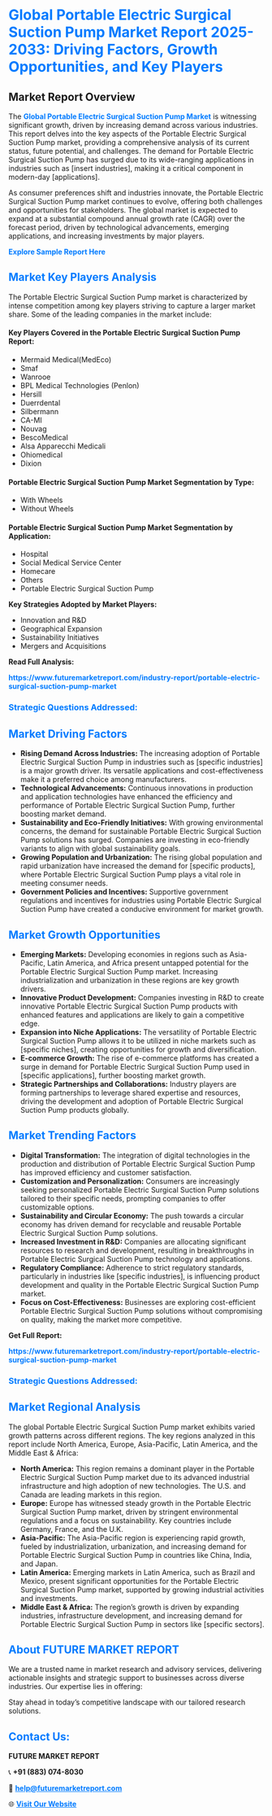 <h1 style="color: #007BFF;">Global Portable Electric Surgical Suction Pump Market Report 2025-2033: Driving Factors, Growth Opportunities, and Key Players</h1>

<section id="overview">
<h2>Market Report Overview</h2>
<p>The <a href="https://www.futuremarketreport.com/industry-report/portable-electric-surgical-suction-pump-market" style="color: #007BFF; text-decoration: none;"><strong>Global Portable Electric Surgical Suction Pump Market</strong></a> is witnessing significant growth, driven by increasing demand across various industries. This report delves into the key aspects of the Portable Electric Surgical Suction Pump market, providing a comprehensive analysis of its current status, future potential, and challenges. The demand for Portable Electric Surgical Suction Pump has surged due to its wide-ranging applications in industries such as [insert industries], making it a critical component in modern-day [applications].</p>
<p>As consumer preferences shift and industries innovate, the Portable Electric Surgical Suction Pump market continues to evolve, offering both challenges and opportunities for stakeholders. The global market is expected to expand at a substantial compound annual growth rate (CAGR) over the forecast period, driven by technological advancements, emerging applications, and increasing investments by major players.</p>
</section>

<section id="overview">
<p><a href="https://www.futuremarketreport.com/request-sample/reportId=126916" style="color: #007BFF; text-decoration: none;"><strong>Explore Sample Report Here</strong></a></p>
</section>

<section id="key-players">
<h2 style="color: #007BFF;">Market Key Players Analysis</h2>
<p>The Portable Electric Surgical Suction Pump market is characterized by intense competition among key players striving to capture a larger market share. Some of the leading companies in the market include:</p>
<h4>Key Players Covered in the Portable Electric Surgical Suction Pump Report:</h4>
<ul><li>Mermaid Medical(MedEco)</li><li>Smaf</li><li>Wanrooe</li><li>BPL Medical Technologies (Penlon)</li><li>Hersill</li><li>Duerrdental</li><li>Silbermann</li><li>CA-MI</li><li>Nouvag</li><li>BescoMedical</li><li>Alsa Apparecchi Medicali</li><li>Ohiomedical</li><li>Dixion</li></ul>
<h4>Portable Electric Surgical Suction Pump Market Segmentation by Type:</h4>
<ul><li>With Wheels</li><li>Without Wheels</li></ul>

<h4>Portable Electric Surgical Suction Pump Market Segmentation by Application:</h4>
<ul><li>Hospital</li><li>Social Medical Service Center</li><li>Homecare</li><li>Others</li><li>Portable Electric Surgical Suction Pump</li></ul>
<p><strong>Key Strategies Adopted by Market Players:</strong></p>
<ul>
<li>Innovation and R&D</li>
<li>Geographical Expansion</li>
<li>Sustainability Initiatives</li>
<li>Mergers and Acquisitions</li>
</ul>
</section>

<section>
<p><strong>Read Full Analysis: </strong></p><a href="https://www.futuremarketreport.com/industry-report/portable-electric-surgical-suction-pump-market" style="color: #007BFF; text-decoration: none;"><strong>https://www.futuremarketreport.com/industry-report/portable-electric-surgical-suction-pump-market</strong></a>
<h3 style="color: #007BFF;">Strategic Questions Addressed:</h3>
</section>

<section id="driving-factors">
<h2 style="color: #007BFF;">Market Driving Factors</h2>
<ul>
<li><strong>Rising Demand Across Industries:</strong> The increasing adoption of Portable Electric Surgical Suction Pump in industries such as [specific industries] is a major growth driver. Its versatile applications and cost-effectiveness make it a preferred choice among manufacturers.</li>
<li><strong>Technological Advancements:</strong> Continuous innovations in production and application technologies have enhanced the efficiency and performance of Portable Electric Surgical Suction Pump, further boosting market demand.</li>
<li><strong>Sustainability and Eco-Friendly Initiatives:</strong> With growing environmental concerns, the demand for sustainable Portable Electric Surgical Suction Pump solutions has surged. Companies are investing in eco-friendly variants to align with global sustainability goals.</li>
<li><strong>Growing Population and Urbanization:</strong> The rising global population and rapid urbanization have increased the demand for [specific products], where Portable Electric Surgical Suction Pump plays a vital role in meeting consumer needs.</li>
<li><strong>Government Policies and Incentives:</strong> Supportive government regulations and incentives for industries using Portable Electric Surgical Suction Pump have created a conducive environment for market growth.</li>
</ul>
</section>

<section id="growth-opportunities">
<h2 style="color: #007BFF;">Market Growth Opportunities</h2>
<ul>
<li><strong>Emerging Markets:</strong> Developing economies in regions such as Asia-Pacific, Latin America, and Africa present untapped potential for the Portable Electric Surgical Suction Pump market. Increasing industrialization and urbanization in these regions are key growth drivers.</li>
<li><strong>Innovative Product Development:</strong> Companies investing in R&D to create innovative Portable Electric Surgical Suction Pump products with enhanced features and applications are likely to gain a competitive edge.</li>
<li><strong>Expansion into Niche Applications:</strong> The versatility of Portable Electric Surgical Suction Pump allows it to be utilized in niche markets such as [specific niches], creating opportunities for growth and diversification.</li>
<li><strong>E-commerce Growth:</strong> The rise of e-commerce platforms has created a surge in demand for Portable Electric Surgical Suction Pump used in [specific applications], further boosting market growth.</li>
<li><strong>Strategic Partnerships and Collaborations:</strong> Industry players are forming partnerships to leverage shared expertise and resources, driving the development and adoption of Portable Electric Surgical Suction Pump products globally.</li>
</ul>
</section>

<section id="trending-factors">
<h2 style="color: #007BFF;">Market Trending Factors</h2>
<ul>
<li><strong>Digital Transformation:</strong> The integration of digital technologies in the production and distribution of Portable Electric Surgical Suction Pump has improved efficiency and customer satisfaction.</li>
<li><strong>Customization and Personalization:</strong> Consumers are increasingly seeking personalized Portable Electric Surgical Suction Pump solutions tailored to their specific needs, prompting companies to offer customizable options.</li>
<li><strong>Sustainability and Circular Economy:</strong> The push towards a circular economy has driven demand for recyclable and reusable Portable Electric Surgical Suction Pump solutions.</li>
<li><strong>Increased Investment in R&D:</strong> Companies are allocating significant resources to research and development, resulting in breakthroughs in Portable Electric Surgical Suction Pump technology and applications.</li>
<li><strong>Regulatory Compliance:</strong> Adherence to strict regulatory standards, particularly in industries like [specific industries], is influencing product development and quality in the Portable Electric Surgical Suction Pump market.</li>
<li><strong>Focus on Cost-Effectiveness:</strong> Businesses are exploring cost-efficient Portable Electric Surgical Suction Pump solutions without compromising on quality, making the market more competitive.</li>
</ul>
</section>

<section>
<p><strong>Get Full Report: </strong></p><a href="https://www.futuremarketreport.com/industry-report/portable-electric-surgical-suction-pump-market" style="color: #007BFF; text-decoration: none;"><strong>https://www.futuremarketreport.com/industry-report/portable-electric-surgical-suction-pump-market</strong></a>
<h3 style="color: #007BFF;">Strategic Questions Addressed:</h3>
</section>


<section id="regional-analysis">
<h2 style="color: #007BFF;">Market Regional Analysis</h2>
<p>The global Portable Electric Surgical Suction Pump market exhibits varied growth patterns across different regions. The key regions analyzed in this report include North America, Europe, Asia-Pacific, Latin America, and the Middle East & Africa:</p>
<ul>
<li><strong>North America:</strong> This region remains a dominant player in the Portable Electric Surgical Suction Pump market due to its advanced industrial infrastructure and high adoption of new technologies. The U.S. and Canada are leading markets in this region.</li>
<li><strong>Europe:</strong> Europe has witnessed steady growth in the Portable Electric Surgical Suction Pump market, driven by stringent environmental regulations and a focus on sustainability. Key countries include Germany, France, and the U.K.</li>
<li><strong>Asia-Pacific:</strong> The Asia-Pacific region is experiencing rapid growth, fueled by industrialization, urbanization, and increasing demand for Portable Electric Surgical Suction Pump in countries like China, India, and Japan.</li>
<li><strong>Latin America:</strong> Emerging markets in Latin America, such as Brazil and Mexico, present significant opportunities for the Portable Electric Surgical Suction Pump market, supported by growing industrial activities and investments.</li>
<li><strong>Middle East & Africa:</strong> The region’s growth is driven by expanding industries, infrastructure development, and increasing demand for Portable Electric Surgical Suction Pump in sectors like [specific sectors].</li>
</ul>
</section>

<footer>
<h2 style="color: #007BFF;">About FUTURE MARKET REPORT</h2>
<p>We are a trusted name in market research and advisory services, delivering actionable insights and strategic support to businesses across diverse industries. Our expertise lies in offering:</p>

<p>Stay ahead in today’s competitive landscape with our tailored research solutions.</p>

<h2 style="color: #007BFF;">Contact Us:</h2>
<p><strong>FUTURE MARKET REPORT</strong></p>
<p>📞 <strong>+91 (883) 074-8030</strong></p>
<p>📧 <strong><a href="mailto:help@futuremarketreport.com" style="color: #007BFF;">help@futuremarketreport.com</a></strong></p>
<p>🌐 <strong><a href="https://www.futuremarketreport.com/" style="color: #007BFF;">Visit Our Website</a></strong></p>
</footer>